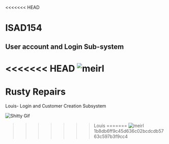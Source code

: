 <<<<<<< HEAD
# ISAD154
## User account and Login Sub-system

<<<<<<< HEAD
![meirl](https://media.giphy.com/media/gZfHAM1ucPQ2c/giphy.gif)
=======
# Rusty Repairs
Louis- Login and Customer Creation Subsystem

![Shitty Gif](https://media.giphy.com/media/o0vwzuFwCGAFO/giphy.gif)
>>>>>>> Louis
=======
![meirl](https://media1.tenor.com/images/600e25c43d16d0ef203f8e244fa10b3c/tenor.gif?itemid=5176279)
>>>>>>> 1b8db6ff9c45d636c02bcdcdb5763c597b3f9cc4
